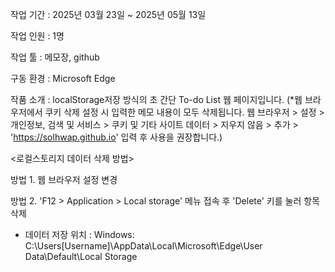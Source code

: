 작업 기간 : 2025년 03월 23일 ~ 2025년 05월 13일

작업 인원 : 1명

작업 툴 : 메모장, github

구동 환경 : Microsoft Edge

작품 소개 : localStorage저장 방식의 초 간단 To-do List 웹 페이지입니다. (*웹 브라우저에서 쿠키 삭제 설정 시 입력한 메모 내용이 모두 삭제됩니다. 웹 브라우저 > 설정 > 개인정보, 검색 및 서비스 > 쿠키 및 기타 사이트 데이터 > 지우지 않음 > 추가 > 'https://solhwap.github.io' 입력 후 사용을 권장합니다.)


<로컬스토리지 데이터 삭제 방법>

방법 1. 웹 브라우저 설정 변경

방법 2. 'F12 > Application > Local storage' 메뉴 접속 후 'Delete' 키를 눌러 항목 삭제




* 데이터 저장 위치 : Windows: C:\Users\[Username]\AppData\Local\Microsoft\Edge\User Data\Default\Local Storage
